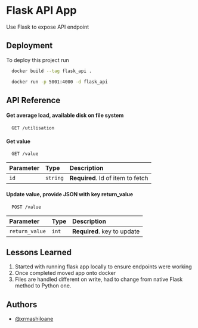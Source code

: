 
# Flask API App 

Use Flask to expose API endpoint


## Deployment

To deploy this project run


```bash
  docker build --tag flask_api .
```

```bash
  docker run -p 5001:4000 -d flask_api
```


## API Reference

#### Get average load, available disk on file system

```http
  GET /utilisation
```


#### Get value

```http
  GET /value
```

| Parameter | Type     | Description                       |
| :-------- | :------- | :-------------------------------- |
| `id`      | `string` | **Required**. Id of item to fetch |

#### Update value, provide JSON with key return_value

```http
  POST /value
```

| Parameter | Type     | Description                       |
| :-------- | :------- | :-------------------------------- |
| `return_value`      | `int` | **Required**. key to update |



## Lessons Learned

  1. Started with running flask app locally to ensure endpoints were working
  2. Once completed moved app onto docker
  3. Files are handled different on write, had to change from native Flask method to Python one. 
  


## Authors

- [@xrmashiloane](https://www.github.com/xrmashiloane)

